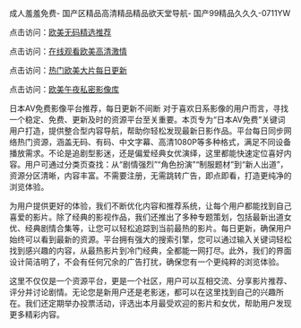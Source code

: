 成人羞羞免费- 国产区精品高清精品精品欲天堂导航- 国产99精品久久久-0711YW

点击访问：<a href="https://bered.pages.dev/">欧美无码精选推荐</a>

点击访问：<a href="https://rtj-3zo.pages.dev/">在线观看欧美高清激情</a>

点击访问：<a href="https://vassv.pages.dev/">热门欧美大片每日更新</a>

点击访问：<a href="https://https://vassv.pages.dev/">欧美午夜私密影像库</a>

日本AV免费影像平台推荐，每日更新不间断 对于喜欢日系影像的用户而言，寻找一个稳定、免费、更新及时的资源平台至关重要。本页专为“日本AV免费”关键词用户打造，提供整合型内容导航，帮助你轻松发现最新日影作品。平台每日同步网络热门资源，涵盖无码、有码、中文字幕、高清1080P等多种格式，满足不同设备播放需求。不论是追剧型影迷，还是偏爱经典女优演绎，这里都能快速定位喜好内容。用户可通过分类页查找：从“剧情强烈”“角色扮演”“制服题材”到“新人出道”，资源分区清晰，内容丰富。不需要注册，无需跳转广告，即点即看，打造更纯净的浏览体验。

为用户提供更好的体验，我们不断优化内容和推荐系统，让每个用户都能找到自己喜爱的影片。除了经典的影视作品，我们还推出了多种专题策划，包括最新出道女优、经典剧情合集等，让您可以轻松追踪到当前最热的影片。每日更新，确保用户始终可以看到最新的资源。平台拥有强大的搜索引擎，您可以通过输入关键词轻松找到感兴趣的内容，从最热影片到冷门经典，全都能一网打尽。此外，我们的界面设计简洁明了，不会有任何冗余的广告打扰，确保您有一个更纯粹的浏览体验。

这里不仅仅是一个资源平台，更是一个社区，用户可以互相交流、分享影片推荐、评分并讨论剧情。无论您是新用户还是老影迷，都可以在这里找到自己的兴趣所在。我们还定期举办投票活动，评选出本月最受欢迎的影片和女优，帮助用户发现更多精彩内容。

<span style="display:none;">[Canonical link](https://github.com/fkt20250711/fkt2）</span>
